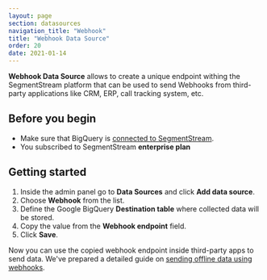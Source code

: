 ```yaml
---
layout: page
section: datasources
navigation_title: "Webhook"
title: "Webhook Data Source"
order: 20
date: 2021-01-14
---
```


**Webhook Data Source** allows to create a unique endpoint withing the SegmentStream platform that can be used to send Webhooks from third-party applications like CRM, ERP, call tracking system, etc.

## Before you begin

- Make sure that BigQuery is [connected to SegmentStream](/bigquery/connecting-bigquery).
- You subscribed to SegmentStream **enterprise plan**

## Getting started

1. Inside the admin panel go to **Data Sources** and click **Add data source**.
2. Choose **Webhook** from the list.
3. Define the Google BigQuery **Destination table** where collected data will be stored.
4. Copy the value from the **Webhook endpoint** field.
5. Click **Save**.

Now you can use the copied webhook endpoint inside third-party apps to send data. We've prepared a detailed guide on [sending offline data using webhooks](/guides/webhooks-offline-data-import).
